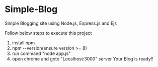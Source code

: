 # Simple-Blog
Simple Blogging site using Node.js, Express.js and Ejs

Follow below steps to execute this project
1) install npm
2) npm --version(ensure version >= 8)
3) run command "node app.js"
4) open chrome and goto "Localhost:3000" server
Your Blog is ready!!
